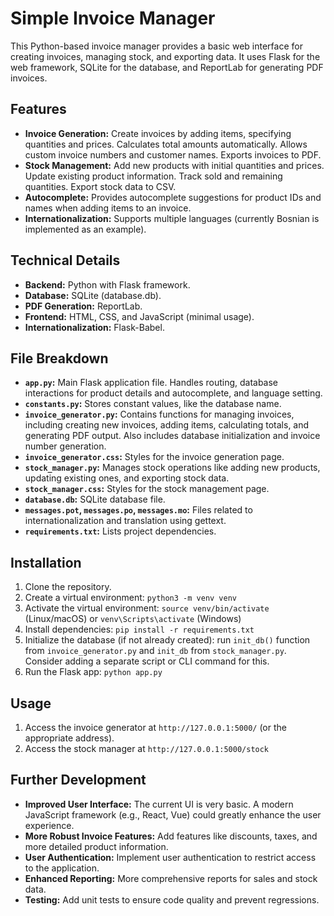 # Simple Invoice Manager

This Python-based invoice manager provides a basic web interface for creating invoices, managing stock, and exporting data.  It uses Flask for the web framework, SQLite for the database, and ReportLab for generating PDF invoices.

## Features

* **Invoice Generation:** Create invoices by adding items, specifying quantities and prices.  Calculates total amounts automatically.  Allows custom invoice numbers and customer names.  Exports invoices to PDF.
* **Stock Management:** Add new products with initial quantities and prices. Update existing product information. Track sold and remaining quantities. Export stock data to CSV.
* **Autocomplete:** Provides autocomplete suggestions for product IDs and names when adding items to an invoice.
* **Internationalization:** Supports multiple languages (currently Bosnian is implemented as an example).

## Technical Details

* **Backend:** Python with Flask framework.
* **Database:** SQLite (database.db).
* **PDF Generation:** ReportLab.
* **Frontend:** HTML, CSS, and JavaScript (minimal usage).
* **Internationalization:** Flask-Babel.

## File Breakdown

* **`app.py`:**  Main Flask application file. Handles routing, database interactions for product details and autocomplete, and language setting.
* **`constants.py`:** Stores constant values, like the database name.
* **`invoice_generator.py`:** Contains functions for managing invoices, including creating new invoices, adding items, calculating totals, and generating PDF output. Also includes database initialization and invoice number generation.
* **`invoice_generator.css`:** Styles for the invoice generation page.
* **`stock_manager.py`:**  Manages stock operations like adding new products, updating existing ones, and exporting stock data.
* **`stock_manager.css`:** Styles for the stock management page.
* **`database.db`:** SQLite database file.
* **`messages.pot`, `messages.po`, `messages.mo`:** Files related to internationalization and translation using gettext.
* **`requirements.txt`:** Lists project dependencies.


## Installation

1.  Clone the repository.
2.  Create a virtual environment: `python3 -m venv venv`
3.  Activate the virtual environment: `source venv/bin/activate` (Linux/macOS) or `venv\Scripts\activate` (Windows)
4.  Install dependencies: `pip install -r requirements.txt`
5.  Initialize the database (if not already created): run `init_db()` function from `invoice_generator.py` and `init_db` from `stock_manager.py`.  Consider adding a separate script or CLI command for this.
6.  Run the Flask app: `python app.py`

## Usage

1.  Access the invoice generator at `http://127.0.0.1:5000/` (or the appropriate address).
2.  Access the stock manager at `http://127.0.0.1:5000/stock`


## Further Development

* **Improved User Interface:**  The current UI is very basic.  A modern JavaScript framework (e.g., React, Vue) could greatly enhance the user experience.
* **More Robust Invoice Features:**  Add features like discounts, taxes, and more detailed product information.
* **User Authentication:**  Implement user authentication to restrict access to the application.
* **Enhanced Reporting:** More comprehensive reports for sales and stock data.
* **Testing:** Add unit tests to ensure code quality and prevent regressions.



